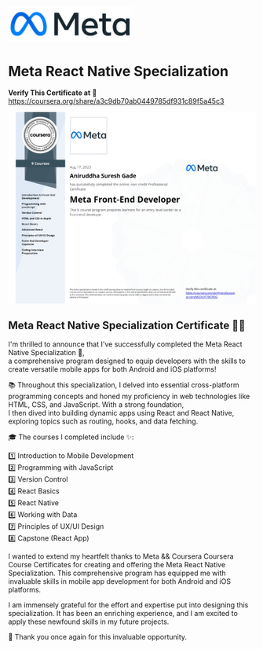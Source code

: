 <img width='50%'  src='https://raw.githubusercontent.com/aniruddha-gade/My__Certifications/main/Meta%20Front-End%20Developer%20Professional%20Certificate/Certifications/Meta-logo.png' />

# Meta React Native Specialization


**Verify This Certificate at** 🎉 https://coursera.org/share/a3c9db70ab0449785df931c89f5a45c3

![Alt Text](https://raw.githubusercontent.com/aniruddha-gade/My__Certifications/main/Meta%20Front-End%20Developer%20Professional%20Certificate/Certifications/Meta%20Front-End%20Developer%20Professional%20Certificate.jpg)


## Meta React Native Specialization Certificate 📜📱 <br/>

I'm thrilled to announce that I've successfully completed the Meta React Native Specialization 🚀, <br/>
a comprehensive program designed to equip developers with the skills to create versatile mobile apps for both Android and iOS platforms!<br/>

📚 Throughout this specialization, I delved into essential cross-platform programming concepts and honed my proficiency in web technologies like HTML, CSS, and JavaScript. With a strong foundation, <br/>
I then dived into building dynamic apps using React and React Native, exploring topics such as routing, hooks, and data fetching.<br/>


🎓 The courses I completed include ✨:<br/>

1️⃣ Introduction to Mobile Development<br/>
2️⃣ Programming with JavaScript<br/>
3️⃣ Version Control<br/>
4️⃣ React Basics<br/>
5️⃣ React Native<br/>
6️⃣ Working with Data<br/>
7️⃣ Principles of UX/UI Design<br/>
8️⃣ Capstone (React App)<br/>


I wanted to extend my heartfelt thanks to Meta && Coursera Coursera Course Certificates for creating and offering the Meta React Native Specialization. 
This comprehensive program has equipped me with invaluable skills in mobile app development for both Android and iOS platforms.<br/>

I am immensely grateful for the effort and expertise put into designing this specialization. It has been an enriching experience, and I am excited to apply these newfound skills in my future projects.<br/>



🙏 Thank you once again for this invaluable opportunity. <br/>

